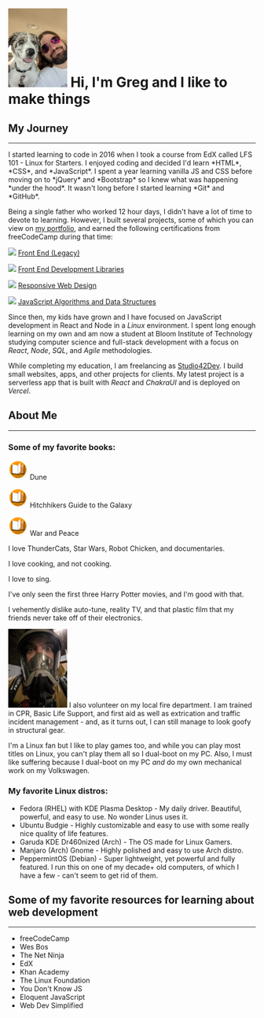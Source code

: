 # [<img src="assets/dog_selfie.jpg" width="120px" >](https://portfolio.studio42dev.com) Hi, I'm Greg and I like to make things

## My Journey
<hr/>
I started learning to code in 2016 when I took a course from EdX called LFS 101 - Linux for Starters. I enjoyed coding and decided I'd learn *HTML*, *CSS*, and *JavaScript*. I spent a year learning vanilla JS and CSS before moving on to *jQuery* and *Bootstrap* so I knew what was happening *under the hood*. It wasn't long before I started learning *Git* and *GitHub*.

Being a single father who worked 12 hour days, I didn't have a lot of time to devote to learning. However, I built several projects, some of which you can view on [my portfolio](https://portfolio.studio42dev.com), and earned the following certifications from freeCodeCamp during that time:

<img src="https://upload.wikimedia.org/wikipedia/commons/9/94/Certificate_%2889083%29_-_The_Noun_Project.svg" width="45px" > [Front End (Legacy)](https://www.freecodecamp.org/certification/bus42/legacy-front-end)

<img src="https://upload.wikimedia.org/wikipedia/commons/9/94/Certificate_%2889083%29_-_The_Noun_Project.svg" width="45px" > [Front End Development Libraries](https://www.freecodecamp.org/certification/bus42/front-end-development-libraries)

<img src="https://upload.wikimedia.org/wikipedia/commons/9/94/Certificate_%2889083%29_-_The_Noun_Project.svg" width="45px" > [Responsive Web Design](https://www.freecodecamp.org/certification/bus42/responsive-web-design)

<img src="https://upload.wikimedia.org/wikipedia/commons/9/94/Certificate_%2889083%29_-_The_Noun_Project.svg" width="45px" > [JavaScript Algorithms and Data Structures](https://www.freecodecamp.org/certification/bus42/javascript-algorithms-and-data-structures)

Since then, my kids have grown and I have focused on JavaScript development in React and Node in a *Linux* environment. I spent long enough learning on my own and am now a student at Bloom Institute of Technology studying computer science and full-stack development with a focus on *React*, *Node*, *SQL*, and *Agile* methodologies.

While completing my education, I am freelancing as [Studio42Dev](https://studio42dev.com). I build small websites, apps, and other projects for clients. My latest project is a serverless app that is built with *React* and *ChakraUI* and is deployed on *Vercel*.

## About Me
<hr/>

### Some of my favorite books:

<img src="assets/book.png" width="40px" > Dune

<img src="assets/book.png" width="40px" > Hitchhikers Guide to the Galaxy

<img src="assets/book.png" width="40px" > War and Peace

I love ThunderCats, Star Wars, Robot Chicken, and documentaries.

I love cooking, and not cooking.

I love to sing.

I've only seen the first three Harry Potter movies, and I'm good with that.

I vehemently dislike auto-tune, reality TV, and that plastic film that my friends never take off of their electronics.

<img src="assets/SCBAwhat.jpeg" width="120px" > I also volunteer on my local fire department. I am trained in CPR, Basic Life Support, and first aid as well as extrication and traffic incident management - and, as it turns out, I can still manage to look goofy in structural gear.

I'm a Linux fan but I like to play games too, and while you can play most titles on Linux, you can't play them all so I dual-boot on my PC. Also, I must like suffering because I dual-boot on my PC *and* do my own mechanical work on my Volkswagen.

### My favorite Linux distros:

* Fedora (RHEL) with KDE Plasma Desktop - My daily driver. Beautiful, powerful, and easy to use. No wonder Linus uses it.
* Ubuntu Budgie - Highly customizable and easy to use with some really nice quality of life features.
* Garuda KDE Dr460nized (Arch) - The OS made for Linux Gamers.
* Manjaro (Arch) Gnome - Highly polished and easy to use Arch distro.
* PeppermintOS (Debian) - Super lightweight, yet powerful and fully featured. I run this on one of my decade+ old computers, of which I have a few - can't seem to get rid of them.

## Some of my favorite resources for learning about web development
<hr/>

* freeCodeCamp
* Wes Bos
* The Net Ninja
* EdX
* Khan Academy
* The Linux Foundation
* You Don't Know JS
* Eloquent JavaScript
* Web Dev Simplified
